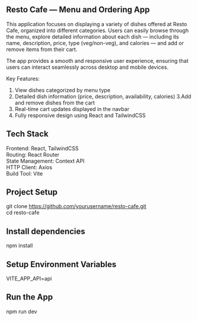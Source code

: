 ## Resto Cafe — Menu and Ordering App

This application focuses on displaying a variety of dishes offered at Resto Cafe, organized into different categories. Users can easily browse through the menu, explore detailed information about each dish — including its name, description, price, type (veg/non-veg), and calories — and add or remove items from their cart.

The app provides a smooth and responsive user experience, ensuring that users can interact seamlessly across desktop and mobile devices.

Key Features:
1. View dishes categorized by menu type
2. Detailed dish information (price, description, availability, calories)
3.Add and remove dishes from the cart
4. Real-time cart updates displayed in the navbar
5. Fully responsive design using React and TailwindCSS

## Tech Stack

 Frontend: React, TailwindCSS<br>
 Routing: React Router<br>
 State Management: Context API<br>
 HTTP Client: Axios<br>
 Build Tool: Vite<br>

## Project Setup
git clone https://github.com/yourusername/resto-cafe.git<br>
cd resto-cafe

## Install dependencies
npm install

## Setup Environment Variables
VITE_APP_API=api

## Run the App

npm run dev
